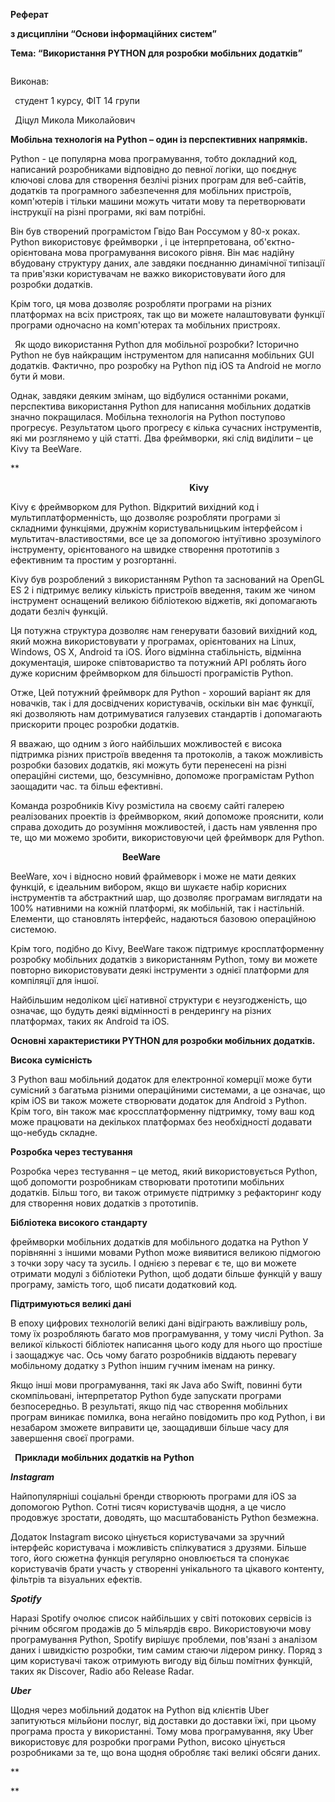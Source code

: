 ﻿**Реферат**

**з дисципліни “Основи інформаційних систем”**

**Тема: “Використання PYTHON для розробки мобільних додатків”**










`                                                                                                 `Виконав:

` `студент 1 курсу, ФІТ 14 групи 

` `Діцул Микола Миколайович

**Мобільна технологія на Python – один із перспективних напрямків.**

Python - це популярна мова програмування, тобто докладний код, написаний розробниками відповідно до певної логіки, що поєднує ключові слова для створення безлічі різних програм для веб-сайтів, додатків та програмного забезпечення для мобільних пристроїв, комп'ютерів і тільки машини можуть читати мову та перетворювати інструкції на різні програми, які вам потрібні.

Він був створений програмістом Гвідо Ван Россумом у 80-х роках. Python використовує фреймворки , і це інтерпретована, об'єктно-орієнтована мова програмування високого рівня. Він має надійну вбудовану структуру даних, але завдяки поєднанню динамічної типізації та прив'язки користувачам не важко використовувати його для розробки додатків.

Крім того, ця мова дозволяє розробляти програми на різних платформах на всіх пристроях, так що ви можете налаштовувати функції програми одночасно на комп'ютерах та мобільних пристроях.

` `Як щодо використання Python для мобільної розробки? Історично Python не був найкращим інструментом для написання мобільних GUI додатків. Фактично, про розробку на Python під iOS та Android   не могло бути й мови. 

Однак, завдяки деяким змінам, що відбулися останніми роками, перспектива використання Python для написання мобільних додатків значно покращилася. Мобільна технологія на Python поступово прогресує. Результатом цього прогресу є кілька сучасних інструментів, які ми розглянемо у цій статті. Два фреймворки, які слід виділити – це Kivy та BeeWare.

**                                     

`                                        `**Kivy**

Kivy є фреймворком для Python. Відкритий вихідний код і мультиплатформенність, що дозволяє розробляти програми зі складними функціями, дружнім користувальницьким інтерфейсом і мультитач-властивостями, все це за допомогою інтуїтивно зрозумілого інструменту, орієнтованого на швидке створення прототипів з ефективним та простим у розгортанні.

Kivy був розроблений з використанням  Python та заснований на OpenGL ES 2 і підтримує велику кількість пристроїв введення, таким же чином інструмент оснащений великою бібліотекою віджетів, які допомагають додати безліч функцій.

Ця потужна структура дозволяє нам генерувати базовий вихідний код, який можна використовувати у програмах, орієнтованих на Linux, Windows, OS X, Android та iOS. Його відмінна стабільність, відмінна документація, широке співтовариство та потужний API роблять його дуже корисним фреймворком для більшості програмістів Python.

Отже,  Цей потужний фреймворк для Python - хороший варіант як для новачків, так і для досвідчених користувачів, оскільки він має функції, які дозволяють нам дотримуватися галузевих стандартів і допомагають прискорити процес розробки додатків.

Я вважаю, що одним з його найбільших можливостей є висока підтримка різних пристроїв введення та протоколів, а також можливість розробки базових додатків, які можуть бути перенесені на різні операційні системи, що, безсумнівно, допоможе програмістам Python заощадити час. та більш ефективні.

Команда розробників Kivy розмістила на своєму сайті галерею реалізованих проектів із фреймворком, який допоможе прояснити, коли справа доходить до розуміння можливостей, і дасть нам уявлення про те, що ми можемо зробити, використовуючи цей фреймворк для Python. 

`                         `**BeeWare**

BeeWare, хоч і відносно новий фраймеворк  і може не мати деяких функцій, є ідеальним вибором, якщо ви шукаєте набір корисних інструментів та абстрактний шар, що дозволяє програмам виглядати на 100% нативними на кожній платформі, як мобільній, так і настільній. Елементи, що становлять інтерфейс, надаються базовою операційною системою.

Крім того, подібно до Kivy, BeeWare також підтримує кросплатформенну розробку мобільних додатків з використанням Python, тому ви можете повторно використовувати деякі інструменти з однієї платформи для компіляції для іншої.

Найбільшим недоліком цієї нативної структури є неузгодженість, що означає, що будуть деякі відмінності в рендерингу на різних платформах, таких як Android та iOS.

**Основні характеристики PYTHON для  розробки мобільних додатків.**

**Висока сумісність**

З Python ваш мобільний додаток для електронної комерції може бути сумісний з багатьма різними операційними системами, а це означає, що крім iOS ви також можете створювати додаток для Android з Python. Крім того, він також має кроссплатформенну підтримку, тому ваш код може працювати на декількох платформах без необхідності додавати що-небудь складне.

**Розробка через тестування**

Розробка через тестування – це метод, який використовується Python, щоб допомогти розробникам створювати прототипи мобільних додатків. Більш того, ви також отримуєте підтримку з рефакторинг коду для створення нових додатків з прототипів.

**Бібліотека високого стандарту**

фреймворки мобільних додатків для мобільного додатка на Python У порівнянні з іншими мовами Python може виявитися великою підмогою з точки зору часу та зусиль. І однією з переваг є те, що ви можете отримати модулі з бібліотеки Python, щоб додати більше функцій у вашу програму, замість того, щоб писати додатковий код.

**Підтримуються великі дані**

В епоху цифрових технологій великі дані відіграють важливішу роль, тому їх розробляють багато мов програмування, у тому числі Python. За великої кількості бібліотек написання цього коду для нього що простіше і заощаджує час. Ось чому багато розробників віддають перевагу мобільному додатку з Python іншим гучним іменам на ринку.

Якщо інші мови програмування, такі як Java або Swift, повинні бути скомпільовані, інтерпретатор Python буде запускати програми безпосередньо. В результаті, якщо під час створення мобільних програм виникає помилка, вона негайно повідомить про код Python, і ви незабаром зможете виправити це, заощадивши більше часу для завершення своєї програми.

` `**Приклади мобільних додатків на Python**

***Instagram***

Найпопулярніші соціальні бренди створюють програми для iOS за допомогою Python. Сотні тисяч користувачів щодня, а це число продовжує зростати, доводять, що масштабованість Python безмежна.

Додаток Instagram високо цінується користувачами за зручний інтерфейс користувача і можливість спілкуватися з друзями. Більше того, його сюжетна функція регулярно оновлюється та спонукає користувачів брати участь у створенні унікального та цікавого контенту, фільтрів та візуальних ефектів.


***Spotify***

Наразі Spotify очолює список найбільших у світі потокових сервісів із річним обсягом продажів до 5 мільярдів євро. Використовуючи мову програмування Python, Spotify вирішує проблеми, пов'язані з аналізом даних і швидкістю розробки, тим самим стаючи лідером ринку. Поряд з цим користувачі також отримують вигоду від більш помітних функцій, таких як Discover, Radio або Release Radar.




***Uber***

Щодня через мобільний додаток на Python від клієнтів Uber запитуються мільйони послуг, від доставки до доставки їжі, при цьому програма проста у використанні. Тому мова програмування, яку Uber використовує для розробки програми Python, високо цінується розробниками за те, що вона щодня обробляє такі великі обсяги даних.

























**                            









**                                             







